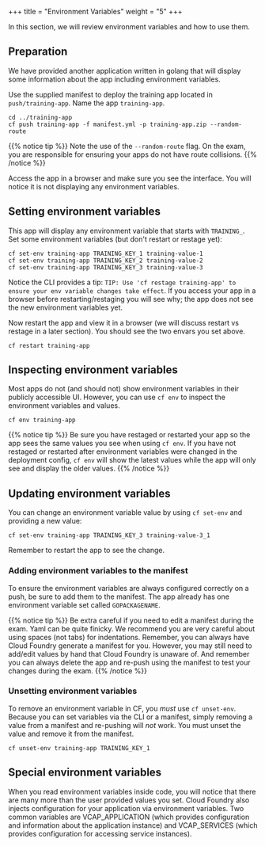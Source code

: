 +++
title = "Environment Variables"
weight = "5"
+++

In this section, we will review environment variables and how to use them.

## Preparation

We have provided another application written in golang that will display some information about the app including environment variables. 

Use the supplied manifest to deploy the training app located in `push/training-app`. Name the app `training-app`. 

```
cd ../training-app
cf push training-app -f manifest.yml -p training-app.zip --random-route
```

{{% notice tip %}}
Note the use of the `--random-route` flag. On the exam, you are responsible for ensuring your apps do not have route collisions.
{{% /notice %}}

Access the app in a browser and make sure you see the interface. You will notice it is not displaying any environment variables.

## Setting environment variables

This app will display any environment variable that starts with `TRAINING_`. Set some environment variables (but don't restart or restage yet):

```
cf set-env training-app TRAINING_KEY_1 training-value-1
cf set-env training-app TRAINING_KEY_2 training-value-2
cf set-env training-app TRAINING_KEY_3 training-value-3
```

Notice the CLI provides a tip: `TIP: Use 'cf restage training-app' to ensure your env variable changes take effect`. If you access your app in a browser before restarting/restaging you will see why; the app does not see the new environment variables yet.

Now restart the app and view it in a browser (we will discuss restart vs restage in a later section). You should see the two envars you set above. 

```
cf restart training-app
```

## Inspecting environment variables

Most apps do not (and should not) show environment variables in their publicly accessible UI. However, you can use `cf env` to inspect the environment variables and values. 

```
cf env training-app
```

{{% notice tip %}}
Be sure you have restaged or restarted your app so the app sees the same values you see when using `cf env`. If you have not restaged or restarted after environment variables were changed in the deployment config, `cf env` will show the latest values while the app will only see and display the older values.
{{% /notice %}}

## Updating environment variables

You can change an environment variable value by using `cf set-env` and providing a new value:

```
cf set-env training-app TRAINING_KEY_3 training-value-3_1
```

Remember to restart the app to see the change.

### Adding environment variables to the manifest

To ensure the environment variables are always configured correctly on a push, be sure to add them to the manifest. The app already has one environment variable set called `GOPACKAGENAME`. 

{{% notice tip %}}
Be extra careful if you need to edit a manifest during the exam. Yaml can be quite finicky. We recommend you are very careful about using spaces (not tabs) for indentations. Remember, you can always have Cloud Foundry generate a manifest for you. However, you may still need to add/edit values by hand that Cloud Foundry is unaware of. And remember you can always delete the app and re-push using the manifest to test your changes during the exam. 
{{% /notice %}}

### Unsetting environment variables

To remove an environment variable in CF, you *must* use `cf unset-env`. Because you can set variables via the CLI or a manifest, simply removing a value from a manifest and re-pushing will *not* work. You must unset the value and remove it from the manifest.

```
cf unset-env training-app TRAINING_KEY_1
```

## Special environment variables

When you read environment variables inside code, you will notice that there are many more than the user provided values you set. Cloud Foundry also injects configuration for your application via environment variables. Two common variables are VCAP_APPLICATION (which provides configuration and information about the application instance) and VCAP_SERVICES (which provides configuration for accessing service instances). 
